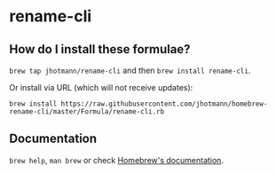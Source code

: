 # rename-cli

## How do I install these formulae?
`brew tap jhotmann/rename-cli` and then `brew install rename-cli`.

Or install via URL (which will not receive updates):

```
brew install https://raw.githubusercontent.com/jhotmann/homebrew-rename-cli/master/Formula/rename-cli.rb
```

## Documentation
`brew help`, `man brew` or check [Homebrew's documentation](https://docs.brew.sh).
